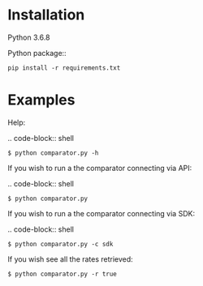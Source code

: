 Installation
========
Python 3.6.8

Python package::

    pip install -r requirements.txt

Examples
========
Help:

.. code-block:: shell

    $ python comparator.py -h

If you wish to run a the comparator connecting via API:

.. code-block:: shell

    $ python comparator.py

If you wish to run a the comparator connecting via SDK:

.. code-block:: shell

    $ python comparator.py -c sdk

If you wish see all the rates retrieved:

    $ python comparator.py -r true
